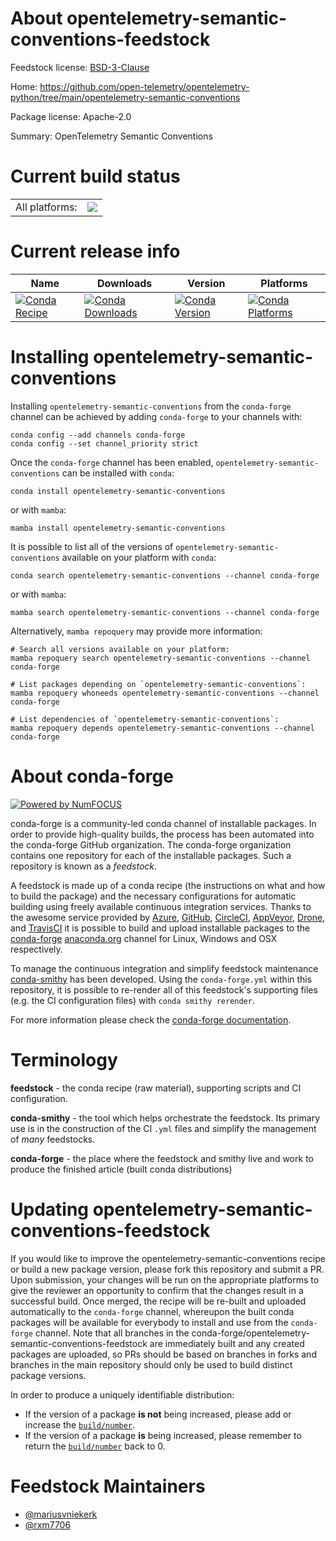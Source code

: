 About opentelemetry-semantic-conventions-feedstock
==================================================

Feedstock license: [BSD-3-Clause](https://github.com/conda-forge/opentelemetry-semantic-conventions-feedstock/blob/main/LICENSE.txt)

Home: https://github.com/open-telemetry/opentelemetry-python/tree/main/opentelemetry-semantic-conventions

Package license: Apache-2.0

Summary: OpenTelemetry Semantic Conventions

Current build status
====================


<table><tr><td>All platforms:</td>
    <td>
      <a href="https://dev.azure.com/conda-forge/feedstock-builds/_build/latest?definitionId=12772&branchName=main">
        <img src="https://dev.azure.com/conda-forge/feedstock-builds/_apis/build/status/opentelemetry-semantic-conventions-feedstock?branchName=main">
      </a>
    </td>
  </tr>
</table>

Current release info
====================

| Name | Downloads | Version | Platforms |
| --- | --- | --- | --- |
| [![Conda Recipe](https://img.shields.io/badge/recipe-opentelemetry--semantic--conventions-green.svg)](https://anaconda.org/conda-forge/opentelemetry-semantic-conventions) | [![Conda Downloads](https://img.shields.io/conda/dn/conda-forge/opentelemetry-semantic-conventions.svg)](https://anaconda.org/conda-forge/opentelemetry-semantic-conventions) | [![Conda Version](https://img.shields.io/conda/vn/conda-forge/opentelemetry-semantic-conventions.svg)](https://anaconda.org/conda-forge/opentelemetry-semantic-conventions) | [![Conda Platforms](https://img.shields.io/conda/pn/conda-forge/opentelemetry-semantic-conventions.svg)](https://anaconda.org/conda-forge/opentelemetry-semantic-conventions) |

Installing opentelemetry-semantic-conventions
=============================================

Installing `opentelemetry-semantic-conventions` from the `conda-forge` channel can be achieved by adding `conda-forge` to your channels with:

```
conda config --add channels conda-forge
conda config --set channel_priority strict
```

Once the `conda-forge` channel has been enabled, `opentelemetry-semantic-conventions` can be installed with `conda`:

```
conda install opentelemetry-semantic-conventions
```

or with `mamba`:

```
mamba install opentelemetry-semantic-conventions
```

It is possible to list all of the versions of `opentelemetry-semantic-conventions` available on your platform with `conda`:

```
conda search opentelemetry-semantic-conventions --channel conda-forge
```

or with `mamba`:

```
mamba search opentelemetry-semantic-conventions --channel conda-forge
```

Alternatively, `mamba repoquery` may provide more information:

```
# Search all versions available on your platform:
mamba repoquery search opentelemetry-semantic-conventions --channel conda-forge

# List packages depending on `opentelemetry-semantic-conventions`:
mamba repoquery whoneeds opentelemetry-semantic-conventions --channel conda-forge

# List dependencies of `opentelemetry-semantic-conventions`:
mamba repoquery depends opentelemetry-semantic-conventions --channel conda-forge
```


About conda-forge
=================

[![Powered by
NumFOCUS](https://img.shields.io/badge/powered%20by-NumFOCUS-orange.svg?style=flat&colorA=E1523D&colorB=007D8A)](https://numfocus.org)

conda-forge is a community-led conda channel of installable packages.
In order to provide high-quality builds, the process has been automated into the
conda-forge GitHub organization. The conda-forge organization contains one repository
for each of the installable packages. Such a repository is known as a *feedstock*.

A feedstock is made up of a conda recipe (the instructions on what and how to build
the package) and the necessary configurations for automatic building using freely
available continuous integration services. Thanks to the awesome service provided by
[Azure](https://azure.microsoft.com/en-us/services/devops/), [GitHub](https://github.com/),
[CircleCI](https://circleci.com/), [AppVeyor](https://www.appveyor.com/),
[Drone](https://cloud.drone.io/welcome), and [TravisCI](https://travis-ci.com/)
it is possible to build and upload installable packages to the
[conda-forge](https://anaconda.org/conda-forge) [anaconda.org](https://anaconda.org/)
channel for Linux, Windows and OSX respectively.

To manage the continuous integration and simplify feedstock maintenance
[conda-smithy](https://github.com/conda-forge/conda-smithy) has been developed.
Using the ``conda-forge.yml`` within this repository, it is possible to re-render all of
this feedstock's supporting files (e.g. the CI configuration files) with ``conda smithy rerender``.

For more information please check the [conda-forge documentation](https://conda-forge.org/docs/).

Terminology
===========

**feedstock** - the conda recipe (raw material), supporting scripts and CI configuration.

**conda-smithy** - the tool which helps orchestrate the feedstock.
                   Its primary use is in the construction of the CI ``.yml`` files
                   and simplify the management of *many* feedstocks.

**conda-forge** - the place where the feedstock and smithy live and work to
                  produce the finished article (built conda distributions)


Updating opentelemetry-semantic-conventions-feedstock
=====================================================

If you would like to improve the opentelemetry-semantic-conventions recipe or build a new
package version, please fork this repository and submit a PR. Upon submission,
your changes will be run on the appropriate platforms to give the reviewer an
opportunity to confirm that the changes result in a successful build. Once
merged, the recipe will be re-built and uploaded automatically to the
`conda-forge` channel, whereupon the built conda packages will be available for
everybody to install and use from the `conda-forge` channel.
Note that all branches in the conda-forge/opentelemetry-semantic-conventions-feedstock are
immediately built and any created packages are uploaded, so PRs should be based
on branches in forks and branches in the main repository should only be used to
build distinct package versions.

In order to produce a uniquely identifiable distribution:
 * If the version of a package **is not** being increased, please add or increase
   the [``build/number``](https://docs.conda.io/projects/conda-build/en/latest/resources/define-metadata.html#build-number-and-string).
 * If the version of a package **is** being increased, please remember to return
   the [``build/number``](https://docs.conda.io/projects/conda-build/en/latest/resources/define-metadata.html#build-number-and-string)
   back to 0.

Feedstock Maintainers
=====================

* [@mariusvniekerk](https://github.com/mariusvniekerk/)
* [@rxm7706](https://github.com/rxm7706/)

